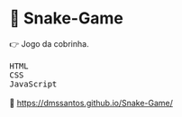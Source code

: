 # :snake: Snake-Game

:point_right: Jogo da cobrinha.  
&nbsp;  
<kbd>HTML</kbd>  
<kbd>CSS</kbd>  
<kbd>JavaScript</kbd>  
&nbsp;  
:link: https://dmssantos.github.io/Snake-Game/  
&nbsp;
&nbsp;  
